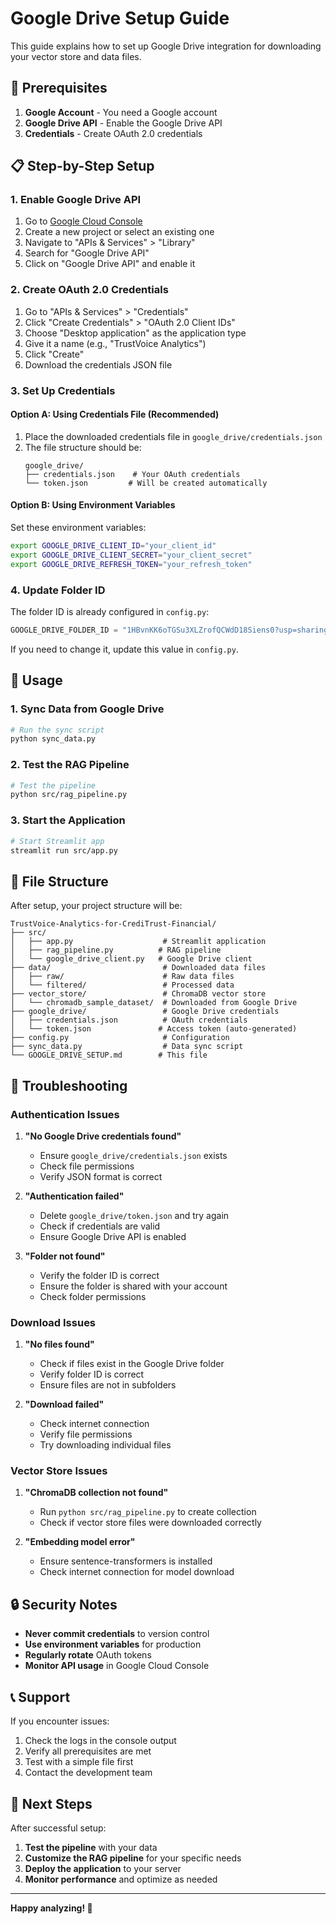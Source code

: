 # Google Drive Setup Guide

This guide explains how to set up Google Drive integration for downloading your vector store and data files.

## 🔐 Prerequisites

1. **Google Account** - You need a Google account
2. **Google Drive API** - Enable the Google Drive API
3. **Credentials** - Create OAuth 2.0 credentials

## 📋 Step-by-Step Setup

### 1. Enable Google Drive API

1. Go to [Google Cloud Console](https://console.cloud.google.com/)
2. Create a new project or select an existing one
3. Navigate to "APIs & Services" > "Library"
4. Search for "Google Drive API"
5. Click on "Google Drive API" and enable it

### 2. Create OAuth 2.0 Credentials

1. Go to "APIs & Services" > "Credentials"
2. Click "Create Credentials" > "OAuth 2.0 Client IDs"
3. Choose "Desktop application" as the application type
4. Give it a name (e.g., "TrustVoice Analytics")
5. Click "Create"
6. Download the credentials JSON file

### 3. Set Up Credentials

#### Option A: Using Credentials File (Recommended)

1. Place the downloaded credentials file in `google_drive/credentials.json`
2. The file structure should be:
   ```
   google_drive/
   ├── credentials.json    # Your OAuth credentials
   └── token.json         # Will be created automatically
   ```

#### Option B: Using Environment Variables

Set these environment variables:
```bash
export GOOGLE_DRIVE_CLIENT_ID="your_client_id"
export GOOGLE_DRIVE_CLIENT_SECRET="your_client_secret"
export GOOGLE_DRIVE_REFRESH_TOKEN="your_refresh_token"
```

### 4. Update Folder ID

The folder ID is already configured in `config.py`:
```python
GOOGLE_DRIVE_FOLDER_ID = "1HBvnKK6oTGSu3XLZrofQCWdD18Siens0?usp=sharing"
```

If you need to change it, update this value in `config.py`.

## 🚀 Usage

### 1. Sync Data from Google Drive

```bash
# Run the sync script
python sync_data.py
```

### 2. Test the RAG Pipeline

```bash
# Test the pipeline
python src/rag_pipeline.py
```

### 3. Start the Application

```bash
# Start Streamlit app
streamlit run src/app.py
```

## 📁 File Structure

After setup, your project structure will be:

```
TrustVoice-Analytics-for-CrediTrust-Financial/
├── src/
│   ├── app.py                    # Streamlit application
│   ├── rag_pipeline.py          # RAG pipeline
│   └── google_drive_client.py   # Google Drive client
├── data/                         # Downloaded data files
│   ├── raw/                      # Raw data files
│   └── filtered/                 # Processed data
├── vector_store/                 # ChromaDB vector store
│   └── chromadb_sample_dataset/  # Downloaded from Google Drive
├── google_drive/                 # Google Drive credentials
│   ├── credentials.json          # OAuth credentials
│   └── token.json               # Access token (auto-generated)
├── config.py                     # Configuration
├── sync_data.py                  # Data sync script
└── GOOGLE_DRIVE_SETUP.md        # This file
```

## 🔧 Troubleshooting

### Authentication Issues

1. **"No Google Drive credentials found"**
   - Ensure `google_drive/credentials.json` exists
   - Check file permissions
   - Verify JSON format is correct

2. **"Authentication failed"**
   - Delete `google_drive/token.json` and try again
   - Check if credentials are valid
   - Ensure Google Drive API is enabled

3. **"Folder not found"**
   - Verify the folder ID is correct
   - Ensure the folder is shared with your account
   - Check folder permissions

### Download Issues

1. **"No files found"**
   - Check if files exist in the Google Drive folder
   - Verify folder ID is correct
   - Ensure files are not in subfolders

2. **"Download failed"**
   - Check internet connection
   - Verify file permissions
   - Try downloading individual files

### Vector Store Issues

1. **"ChromaDB collection not found"**
   - Run `python src/rag_pipeline.py` to create collection
   - Check if vector store files were downloaded correctly

2. **"Embedding model error"**
   - Ensure sentence-transformers is installed
   - Check internet connection for model download

## 🔒 Security Notes

- **Never commit credentials** to version control
- **Use environment variables** for production
- **Regularly rotate** OAuth tokens
- **Monitor API usage** in Google Cloud Console

## 📞 Support

If you encounter issues:

1. Check the logs in the console output
2. Verify all prerequisites are met
3. Test with a simple file first
4. Contact the development team

## 🎯 Next Steps

After successful setup:

1. **Test the pipeline** with your data
2. **Customize the RAG pipeline** for your specific needs
3. **Deploy the application** to your server
4. **Monitor performance** and optimize as needed

---

**Happy analyzing! 🚀** 